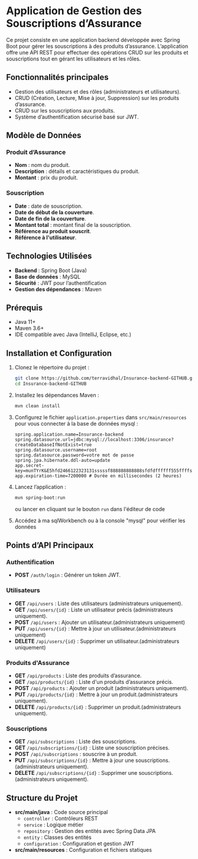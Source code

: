 # Application de Gestion des Souscriptions d’Assurance

Ce projet consiste en une application backend développée avec Spring Boot pour gérer les souscriptions à des produits d’assurance. L’application offre une API REST pour effectuer des opérations CRUD sur les produits et souscriptions tout en gérant les utilisateurs et les rôles.

## Fonctionnalités principales

- Gestion des utilisateurs et des rôles (administrateurs et utilisateurs).
- CRUD (Création, Lecture, Mise à jour, Suppression) sur les produits d’assurance.
- CRUD sur les souscriptions aux produits.
- Système d’authentification sécurisé basé sur JWT.

## Modèle de Données

### Produit d’Assurance
- **Nom** : nom du produit.
- **Description** : détails et caractéristiques du produit.
- **Montant** : prix du produit.

### Souscription
- **Date** : date de souscription.
- **Date de début de la couverture**.
- **Date de fin de la couverture**.
- **Montant total** : montant final de la souscription.
- **Référence au produit souscrit**.
- **Référence à l'utilisateur**.

## Technologies Utilisées

- **Backend** : Spring Boot (Java)
- **Base de données** : MySQL
- **Sécurité** : JWT pour l’authentification
- **Gestion des dépendances** : Maven

## Prérequis

- Java 11+
- Maven 3.6+
- IDE compatible avec Java (IntelliJ, Eclipse, etc.)

## Installation et Configuration

1. Clonez le répertoire du projet :
   ```bash
   git clone https://github.com/terravidhal/Insurance-backend-GITHUB.git
   cd Insurance-backend-GITHUB
   ```

2. Installez les dépendances Maven :
   ```bash
   mvn clean install
   ```

3. Configurez le fichier `application.properties` dans `src/main/resources` pour vous connecter à la base de données mysql :
   ```properties
   spring.application.name=Insurance-backend
   spring.datasource.url=jdbc:mysql://localhost:3306/insurance?createDatabaseIfNotExist=true
   spring.datasource.username=root
   spring.datasource.password=votre mot de passe
   spring.jpa.hibernate.ddl-auto=update
   app.secret-key=munTYrK&E5hfd2466122323131sssssf888888888888sfdfdffffff555ffffsfs
   app.expiration-time=7200000 # Durée en millisecondes (2 heures)
   ```

4. Lancez l’application :
   ```bash
   mvn spring-boot:run
   ```
   ou lancer en cliquant sur le bouton `run` dans l'éditeur de code

5. Accédez à ma sqlWorkbench ou à la console "mysql" pour vérifier les données 

## Points d’API Principaux

### Authentification
- **POST** `/auth/login` : Générer un token JWT.

### Utilisateurs
- **GET** `/api/users` : Liste des utilisateurs (administrateurs uniquement).
- **GET** `/api/users/{id}` : Liste un utilisateur précis (administrateurs uniquement).
- **POST** `/api/users` : Ajouter un utilisateur.(administrateurs uniquement)
- **PUT** `/api/users/{id}` : Mettre à jour un utilisateur.(administrateurs uniquement)
- **DELETE** `/api/users/{id}` : Supprimer un utilisateur.(administrateurs uniquement)

### Produits d'Assurance
- **GET** `/api/products` : Liste des produits d’assurance.
- **GET** `/api/products/{id}` : Liste d'un produits d’assurance précis.
- **POST** `/api/products` : Ajouter un produit (administrateurs uniquement).
- **PUT** `/api/products/{id}` : Mettre à jour un produit.(administrateurs uniquement).
- **DELETE** `/api/products/{id}` : Supprimer un produit.(administrateurs uniquement).

### Souscriptions
- **GET** `/api/subscriptions` : Liste des souscriptions.
- **GET** `/api/subscriptions/{id}` : Liste une souscription précises.
- **POST** `/api/subscriptions` : souscrire à un produit.
- **PUT** `/api/subscriptions/{id}` : Mettre à jour une souscriptions.(administrateurs uniquement).
- **DELETE** `/api/subscriptions/{id}` : Supprimer une souscriptions.(administrateurs uniquement).

## Structure du Projet

- **src/main/java** : Code source principal
  - `controller` : Contrôleurs REST
  - `service` : Logique métier
  - `repository` : Gestion des entités avec Spring Data JPA
  - `entity` : Classes des entités
  - `configuration` : Configuration et gestion JWT
- **src/main/resources** : Configuration et fichiers statiques





